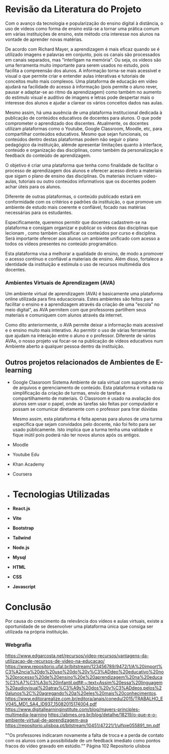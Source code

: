 # Revisão da Literatura do Projeto
  Com o avanço da tecnologia e popularização do ensino digital à distância, 
  o uso de vídeos como forma de ensino está-se a tornar uma prática comum em várias instituições de ensino, este método cria interesse nos alunos na vontade de aprender novas matérias.

  De acordo com Richard Mayer, a aprendizagem é mais eficaz quando se é utilizado imagens e palavras em conjunto, pois os canais são processados em canais separados, mas "interligam na memória". Ou seja, os vídeos são uma ferramenta muito importante para serem usados no estudo, pois facilita a compreensão dos alunos. A informação torna-se mais acessível e visual o que permite criar e entender aulas interativas e tutoriais de conceitos muito mais complexos. Uma plataforma de educação em vídeo ajudará na facilidade do acesso à informação (pois permite o aluno rever, pausar e adaptar-se ao ritmo da aprendizagem) como também no aumento do estimulo visual e auditivo de imagens e letras pode despertar mais o interesse dos alunos e ajudar a clarear os vários conceitos dados nas aulas.
  
  Mesmo assim, há uma ausência de uma plataforma institucional dedicada à publicação de conteúdos educativos de docentes para alunos. O que pode comprometer o aprendizado dos discentes. Atualmente, os docentes utilizam plataformas como o Youtube, Google Classroom, Moodle, etc, para compartilhar conteúdos educativos. Mesmo que sejan funcionais, os conteúdos dentro destas plataformas podem não seguir o plano pedagógico da instituição, alémde apresentar limitações quanto à interface, conteúdo e organização das disciplinas, como também da personalização e feedback do conteúdo de aprendizagem.

  O objetivo é criar uma plataforma que tenha como finalidade de facilitar o processo de aprendizagem dos alunos e oferecer acesso direto a materiais que sigam o plano de ensino das disciplinas. Os materiais incluem vídeo-aulas, tutoriais ou outro conteúdos informativos que os docentes podem achar úteis para os alunos.

  Diferente de outras plataformas, o conteúdo publicado estará em conformidade com os critérios e padrões da instituição, o que promove um ambiente de estudo mais coerente e confiável, focado nas matérias necessárias para os estudantes.

  Especificamente, queremos permitir que docentes cadastrem-se na plataforma e consigam organizar e publicar os videos das disciplinas que lecionam
  , como também classificar os conteúdos por curso e disciplina. Será importante oferecer aos alunos um ambiente unificado com acesso a todos os vídeos
  presentes no conteúdo programático.

  Esta plataforma visa a melhorar a qualidade do ensino, de modo a promover o acesso contínuo e confiável a materiais de ensino. Além disso,
   fortalece a identidade da instituição e estimula o uso de recursos multimédia dos docentes.

### Ambientes Virtuais de Aprendizagem (AVA)

Um ambiente virtual de aprendizagem (AVA) é basicamente uma plataforma online utilizada para fins educacionais. Estes ambientes são feitos para facilitar o ensino e a aprendizagem através da criação de uma "escola" no meio digital", as AVA permitem com que professores partilhem seus materiais e comuniquem com alunos através da internet.

Como dito anteriormente, o AVA permite deixar a informação mais acessível e o ensino muito mais interativo. Ao permitir o uso de várias ferramentas que ajudam na interação entre o aluno e o professor. Diferente de vários AVAs, o nosso projeto vai focar-se na publicação de vídeos educativos num Ambiente aberto a qualquer pessoa dentro da instituição.


## Outros projetos relacionados de Ambientes de E-learning

- Google Classroom
  Sistema Ambiente de sala virtual com suporte a envio de arquivos e gerenciamento de conteúdo. Esta plataforma é voltada na simplificação da criação de turmas, envio de tarefas e compartilhamento de materiais. O Classroom é usado na avaliação dos alunos sem usar o papel, onde as tarefas são feitas por computador e possam se comunicar diretamente com o professor para tirar dúvidas

  Mesmo assim, esta plataforma é feita apenas para alunos de uma turma específica que sejam convidados pelo docente, não foi feito para ser usado públicamente. Isto implica que a turma tenha uma validade e fique inútil pois poderá não ter novos alunos após os antigos.
  
- Moodle
- Youtube Edu
- Khan Academy
- Coursera

- # Tecnologias Utilizadas

- **React.js**
- **Vite**
- **Bootstrap**
- **Tailwind**
- **Node.js**
- **Mysql**

- **HTML**
- **CSS**
- **Javascript**

# Conclusão

Por causa do crescimento da relevância dos vídeos e aulas virtuais, existe a oportunidade de se desenvolver uma plataforma única que consiga ser utilizada na própria instituição.

### Webgrafia

https://www.edgarcosta.net/recursos/video-recursos/vantagens-da-utilizacao-de-recursos-de-video-na-educacao/
https://www.repositorio.ufal.br/bitstream/123456789/9472/1/A%20import%C3%A2ncia%20do%20uso%20do%20v%C3%ADdeo%20educativo%20no%20processo%20de%20ensino%20e%20aprendizagem%20na%20educa%C3%A7%C3%A3o%20infantil.pdf#:~:text=Assim%20essa%20linguagem%20audiovisual%20atrav%C3%A9s%20dos%20v%C3%ADdeos,pelos%20alunos%2C%20agregando%20a%20eles%20mais%20conhecimentos.
https://www.editorarealize.com.br/editora/anais/conedu/2015/TRABALHO_EV045_MD1_SA4_ID937_15082015174004.pdf
https://www.digitallearninginstitute.com/blog/mayers-principles-multimedia-learning
https://abmes.org.br/blog/detalhe/18219/o-que-e-o-ambiente-virtual-de-aprendizagem-ava
https://repositorio.ulisboa.pt/bitstream/10451/47221/1/ulfpie055891_tm.pdf

  ""Os professores indicaram novamente a falta de troca e a perda de contato com os
alunos com a possibilidade de um feedback imediato como pontos fracos do vídeo
gravado em estúdio."" Página 102 Repositorio ulisboa
